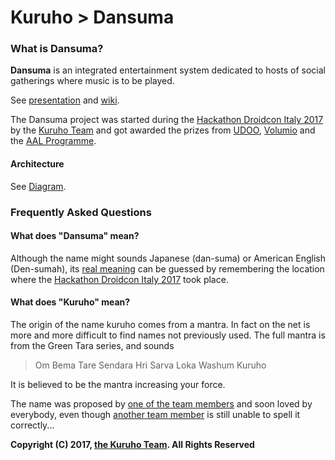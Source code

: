# Kuruho > Dansuma

### What is Dansuma?

**Dansuma** is an integrated entertainment system dedicated to hosts of social gatherings where music is to be played.

See [presentation](http://prezi.com/mhuhgcrj75a3/?utm_campaign=share&utm_medium=copy) and [wiki](https://github.com/kuruho/dansuma/wiki).

The Dansuma project was started during the [Hackathon Droidcon Italy 2017](http://it.droidcon.com/2017/hackathon-droidcon-italy/) by the [Kuruho Team](https://github.com/kuruho) and got awarded the prizes from [UDOO](http://www.udoo.org/), [Volumio](https://volumio.org/) and the [AAL Programme](http://www.aal-europe.eu/).

#### Architecture

See [Diagram](Hackaton_HLA.svg).

### Frequently Asked Questions

#### What does "Dansuma" mean?

Although the name might sounds Japanese (dan-suma) or American English (Den-sumah), its [real meaning](http://www.piemunteis.it/dep/printWordDetail.dep?wordId=6_6113) can be guessed by remembering the location where the [Hackathon Droidcon Italy 2017](http://it.droidcon.com/2017/hackathon-droidcon-italy/) took place.

#### What does "Kuruho" mean?

The origin of the name kuruho comes from a mantra.
In fact on the net is more and more difficult to
find names not previously used.
The full mantra is from the Green Tara series,
and sounds

> Om Bema Tare Sendara Hri Sarva Loka Washum Kuruho

It is believed to be the mantra increasing your force.

The name was proposed by [one of the team members](https://github.com/muwattalli/) and soon loved by everybody, even though [another team member](https://github.com/gmacario) is still unable to spell it correctly...

**Copyright (C) 2017, [the Kuruho Team](https://github.com/kuruho/). All Rights Reserved**
